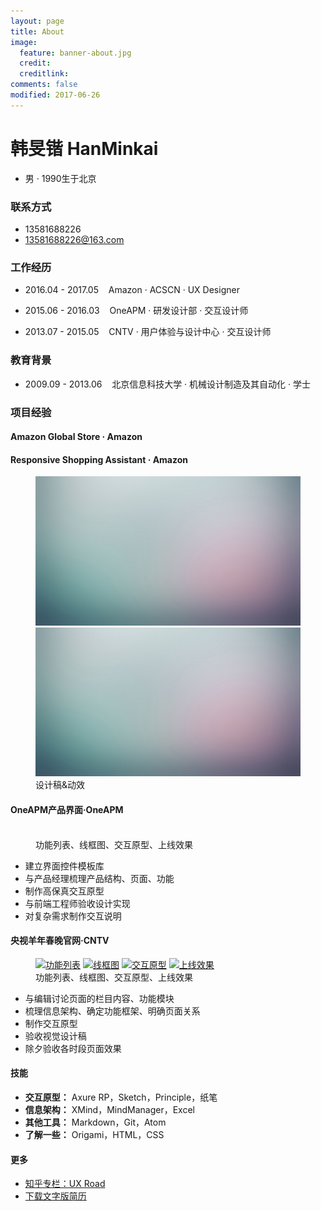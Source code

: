 ```yaml
---
layout: page
title: About
image:
  feature: banner-about.jpg
  credit:
  creditlink:
comments: false
modified: 2017-06-26
---
```

# 韩旻锴 HanMinkai
* 男 · 1990生于北京

### 联系方式
* 13581688226
* <a href="mailto:13581688226@163.com">13581688226@163.com</a>

### 工作经历
* <p>2016.04 - 2017.05  &nbsp;&nbsp;  Amazon · ACSCN · UX Designer</p>
* <p>2015.06 - 2016.03  &nbsp;&nbsp;  OneAPM · 研发设计部 · 交互设计师</p>
* <p>2013.07 - 2015.05  &nbsp;&nbsp;  CNTV · 用户体验与设计中心 · 交互设计师</p>

### 教育背景
* <p>2009.09 - 2013.06  &nbsp;&nbsp;  北京信息科技大学 · 机械设计制造及其自动化 · 学士</p>

### 项目经验
#### Amazon Global Store · Amazon

#### Responsive Shopping Assistant · Amazon

<figure class="half">
  <a href="/images/abstract-2.jpg"><img src="/images/abstract-1.jpg" alt=""></a>
	<a href="/images/abstract-2.jpg"><img src="/images/abstract-1.jpg" alt=""></a>
	<figcaption>设计稿&动效</figcaption>
</figure>



#### OneAPM产品界面·OneAPM

<figure class="half">
  <a href="/images/111"><img src="/images/111" alt=""></a>
  <a href="/images/111"><img src="/images/111" alt=""></a>
  <a href="/images/111"><img src="/images/111" alt=""></a>
  <a href="/images/111"><img src="/images/111" alt=""></a>
  <figcaption>功能列表、线框图、交互原型、上线效果</figcaption>
</figure>

* 建立界面控件模板库
* 与产品经理梳理产品结构、页面、功能
* 制作高保真交互原型
* 与前端工程师验收设计实现
* 对复杂需求制作交互说明




#### 央视羊年春晚官网·CNTV
<figure class="half">
  <a href="/images/111"><img src="/images/111" alt="功能列表"></a>
  <a href="/images/111"><img src="/images/111" alt="线框图"></a>
  <a href="/images/111"><img src="/images/111" alt="交互原型"></a>
  <a href="/images/111"><img src="/images/111" alt="上线效果"></a>
  <figcaption>功能列表、线框图、交互原型、上线效果</figcaption>
</figure>

* 与编辑讨论页面的栏目内容、功能模块
* 梳理信息架构、确定功能框架、明确页面关系
* 制作交互原型
* 验收视觉设计稿
* 除夕验收各时段页面效果



#### 技能
* **交互原型：** Axure RP，Sketch，Principle，纸笔
* **信息架构：** XMind，MindManager，Excel
* **其他工具：** Markdown，Git，Atom
* **了解一些：** Origami，HTML，CSS

#### 更多
* <a href="https://zhuanlan.zhihu.com/robotu" target="_blank">知乎专栏：UX Road</a>
* <a href="/韩旻锴_UXD_27岁.pdf" target="_blank">下载文字版简历</a>
